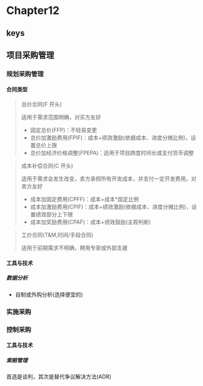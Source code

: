 <!--
 * @Author: your name
 * @Date: 2020-09-22 09:19:41
 * @LastEditTime: 2020-11-04 11:26:54
 * @LastEditors: Please set LastEditors
 * @Description: In User Settings Edit
 * @FilePath: \PMP\知识点\Chapter6\index.md
-->

# Chapter12

## keys

## 项目采购管理

### 规划采购管理

#### 合同类型

> 总价合同(F 开头)
>
> 适用于需求范围明确，对买方友好
>
> - 固定总价(FFP)：不轻易变更
> - 总价加激励费用(FPIF)：成本+绩效激励(依据成本、进度分摊比例)，设置总价上限
> - 总价加经济价格调整(FPEPA)：适用于项目跨度时间长或支付货币调整

> 成本补偿合同(C 开头)
>
> 适用于需求会发生改变，卖方承担所有开发成本，并支付一定开发费用，对卖方友好
>
> - 成本加固定费用(CPFF)：成本+成本\*固定比例
> - 成本加激励费用(CPIF)：成本+绩效激励(依据成本、进度分摊比例)，设置绩效部分上下限
> - 成本加奖励费用(CPAF)：成本+绩效鼓励(主观判断)

> 工价合同(T&M,时间/手段合同)
>
> 适用于前期需求不明确，聘用专家或外部支援

#### 工具与技术

##### 数据分析

- 自制或外购分析(选择便宜的)

### 实施采购

### 控制采购

#### 工具与技术

##### 索赔管理

首选是谈判，其次是替代争议解决方法(ADR)
